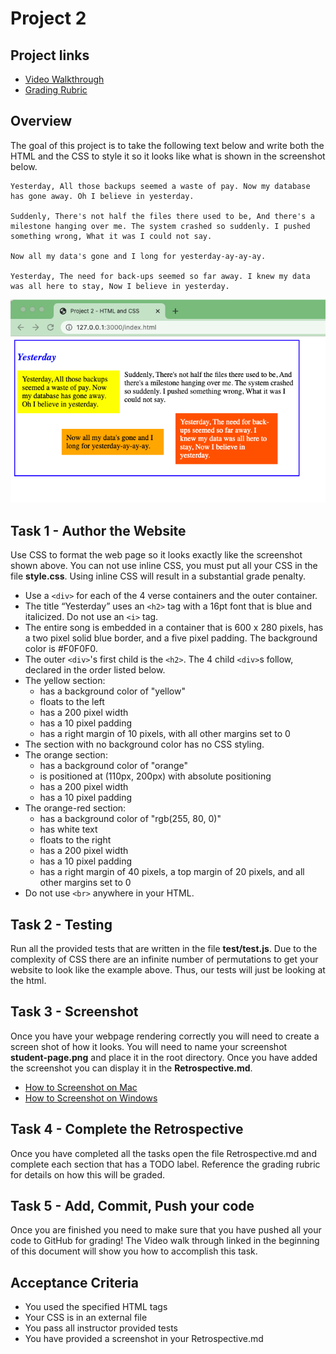 # Project 2

## Project links

* [Video Walkthrough](https://youtu.be/lHeWbSgfw5I)
* [Grading Rubric](https://shanepanter.com/teaching/universal-grading-rubric.html)

## Overview

The goal of this project is to take the following text below and write both the
HTML and the CSS to style it so it looks like what is shown in the screenshot
below.

    Yesterday, All those backups seemed a waste of pay. Now my database
    has gone away. Oh I believe in yesterday.

    Suddenly, There's not half the files there used to be, And there's a
    milestone hanging over me. The system crashed so suddenly. I pushed
    something wrong, What it was I could not say.

    Now all my data's gone and I long for yesterday-ay-ay-ay.

    Yesterday, The need for back-ups seemed so far away. I knew my data
    was all here to stay, Now I believe in yesterday.

![Image of the page you will create](img/example.png)

## Task 1 - Author the Website

Use CSS to format the web page so it looks exactly like the screenshot shown
above. You can not use inline CSS, you must put all your CSS in the file
**style.css**. Using inline CSS will result in a substantial grade penalty.

- Use a `<div>` for each of the 4 verse containers and the outer container.
- The title “Yesterday” uses an `<h2>` tag with a 16pt font that is blue and italicized. Do not use an `<i>` tag.
- The entire song is embedded in a container that is 600 x 280 pixels, has a two
  pixel solid blue border, and a five pixel padding. The background color is
  #F0F0F0.
- The outer `<div>`'s first child is the `<h2>`. The 4 child `<div>`s follow, declared in the order listed below.
- The yellow section:
  - has a background color of "yellow"
  - floats to the left
  - has a 200 pixel width
  - has a 10 pixel padding
  - has a right margin of 10 pixels, with all other margins set to 0
- The section with no background color has no CSS styling.
- The orange section:
  - has a background color of "orange"
  - is positioned at (110px, 200px) with absolute positioning
  - has a 200 pixel width
  - has a 10 pixel padding
- The orange-red section:
  - has a background color of "rgb(255, 80, 0)"
  - has white text
  - floats to the right
  - has a 200 pixel width
  - has a 10 pixel padding
  - has a right margin of 40 pixels, a top margin of 20 pixels, and all other margins set to 0
- Do not use `<br>` anywhere in your HTML.

## Task 2 - Testing

Run all the provided tests that are written in the file **test/test.js**. Due
to the complexity of CSS there are an infinite number of permutations to get your
website to look like the example above. Thus, our tests will just be looking
at the html.

## Task 3 - Screenshot

Once you have your webpage rendering correctly you will need to create a screen
shot of how it looks. You will need to name your screenshot **student-page.png**
and place it in the root directory. Once you have added the screenshot you can
display it in the **Retrospective.md**.

- [How to Screenshot on Mac](https://support.apple.com/guide/mac-help/take-a-screenshot-mh26782/mac)
- [How to Screenshot on Windows](https://support.microsoft.com/en-us/windows/use-snipping-tool-to-capture-screenshots-00246869-1843-655f-f220-97299b865f6b)

## Task 4 - Complete the Retrospective

Once you have completed all the tasks open the file Retrospective.md and complete
each section that has a TODO label. Reference the grading rubric for details on how
this will be graded.

## Task 5 - Add, Commit, Push your code

Once you are finished you need to make sure that you have pushed all your code
to GitHub for grading! The Video walk through linked in the beginning of this
document will show you how to accomplish this task.

## Acceptance Criteria

- You used the specified HTML tags
- Your CSS is in an external file
- You pass all instructor provided tests
- You have provided a screenshot in your Retrospective.md
